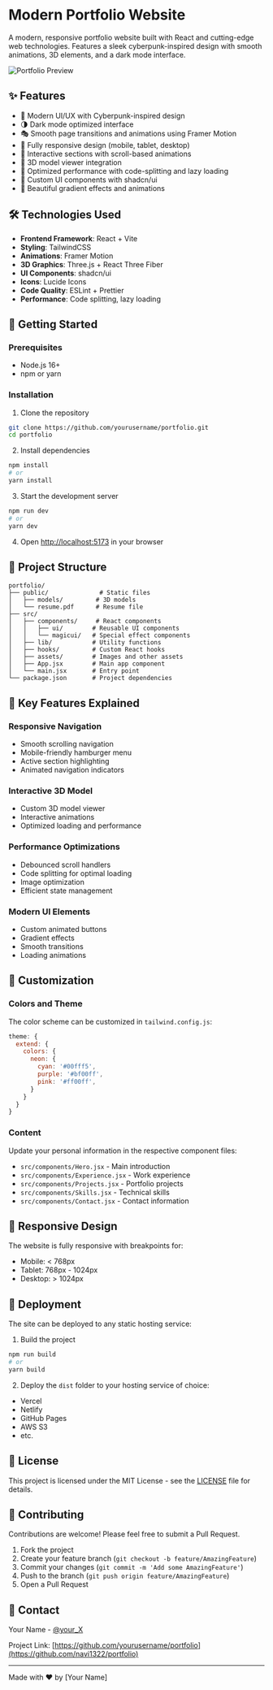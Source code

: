 # Modern Portfolio Website

A modern, responsive portfolio website built with React and cutting-edge web technologies. Features a sleek cyberpunk-inspired design with smooth animations, 3D elements, and a dark mode interface.

![Portfolio Preview](public/preview.png)

## ✨ Features

- 🎨 Modern UI/UX with Cyberpunk-inspired design
- 🌗 Dark mode optimized interface
- 🎭 Smooth page transitions and animations using Framer Motion
- 📱 Fully responsive design (mobile, tablet, desktop)
- 🎯 Interactive sections with scroll-based animations
- 🔮 3D model viewer integration
- 🚀 Optimized performance with code-splitting and lazy loading
- 🎨 Custom UI components with shadcn/ui
- 🌈 Beautiful gradient effects and animations

## 🛠️ Technologies Used

- **Frontend Framework**: React + Vite
- **Styling**: TailwindCSS
- **Animations**: Framer Motion
- **3D Graphics**: Three.js + React Three Fiber
- **UI Components**: shadcn/ui
- **Icons**: Lucide Icons
- **Code Quality**: ESLint + Prettier
- **Performance**: Code splitting, lazy loading

## 🚀 Getting Started

### Prerequisites

- Node.js 16+ 
- npm or yarn

### Installation

1. Clone the repository
```bash
git clone https://github.com/yourusername/portfolio.git
cd portfolio
```

2. Install dependencies
```bash
npm install
# or
yarn install
```

3. Start the development server
```bash
npm run dev
# or
yarn dev
```

4. Open [http://localhost:5173](http://localhost:5173) in your browser

## 📁 Project Structure

```
portfolio/
├── public/              # Static files
│   ├── models/         # 3D models
│   └── resume.pdf      # Resume file
├── src/
│   ├── components/     # React components
│   │   ├── ui/        # Reusable UI components
│   │   └── magicui/   # Special effect components
│   ├── lib/           # Utility functions
│   ├── hooks/         # Custom React hooks
│   ├── assets/        # Images and other assets
│   ├── App.jsx        # Main app component
│   └── main.jsx       # Entry point
└── package.json       # Project dependencies
```

## 🎯 Key Features Explained

### Responsive Navigation
- Smooth scrolling navigation
- Mobile-friendly hamburger menu
- Active section highlighting
- Animated navigation indicators

### Interactive 3D Model
- Custom 3D model viewer
- Interactive animations
- Optimized loading and performance

### Performance Optimizations
- Debounced scroll handlers
- Code splitting for optimal loading
- Image optimization
- Efficient state management

### Modern UI Elements
- Custom animated buttons
- Gradient effects
- Smooth transitions
- Loading animations

## 🎨 Customization

### Colors and Theme
The color scheme can be customized in `tailwind.config.js`:

```javascript
theme: {
  extend: {
    colors: {
      neon: {
        cyan: '#00fff5',
        purple: '#bf00ff',
        pink: '#ff00ff',
      }
    }
  }
}
```

### Content
Update your personal information in the respective component files:
- `src/components/Hero.jsx` - Main introduction
- `src/components/Experience.jsx` - Work experience
- `src/components/Projects.jsx` - Portfolio projects
- `src/components/Skills.jsx` - Technical skills
- `src/components/Contact.jsx` - Contact information

## 📱 Responsive Design

The website is fully responsive with breakpoints for:
- Mobile: < 768px
- Tablet: 768px - 1024px
- Desktop: > 1024px

## 🚀 Deployment

The site can be deployed to any static hosting service:

1. Build the project
```bash
npm run build
# or
yarn build
```

2. Deploy the `dist` folder to your hosting service of choice:
- Vercel
- Netlify
- GitHub Pages
- AWS S3
- etc.

## 📄 License

This project is licensed under the MIT License - see the [LICENSE](LICENSE) file for details.

## 🤝 Contributing

Contributions are welcome! Please feel free to submit a Pull Request.

1. Fork the project
2. Create your feature branch (`git checkout -b feature/AmazingFeature`)
3. Commit your changes (`git commit -m 'Add some AmazingFeature'`)
4. Push to the branch (`git push origin feature/AmazingFeature`)
5. Open a Pull Request

## 📧 Contact

Your Name - [@your_X](https://x.com/navneet35442604?s=21)

Project Link: [https://github.com/yourusername/portfolio](https://github.com/navi1322/portfolio)

---

Made with ❤️ by [Your Name]
